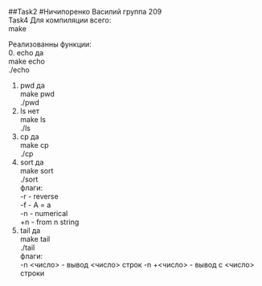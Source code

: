 ##Task2
#Ничипоренко Василий
группа 209  
Task4
Для компиляции всего:  
make  

Реализованны функции:  
0.	echo   да  
make echo  
./echo   
1.	pwd    да  
make pwd  
./pwd  
2.	ls     нет  
make ls  
./ls  
3.	cp     да  
make cp  
./cp  
4.	sort   да  
make sort  
./sort  
флаги:  
-r - reverse   
-f - A = a  
-n - numerical  
+n - from n string  
5.	tail   да  
make tail  
./tail  
флаги:  
-n <число> - вывод <число> строк
-n +<число> - вывод с <число> строки
